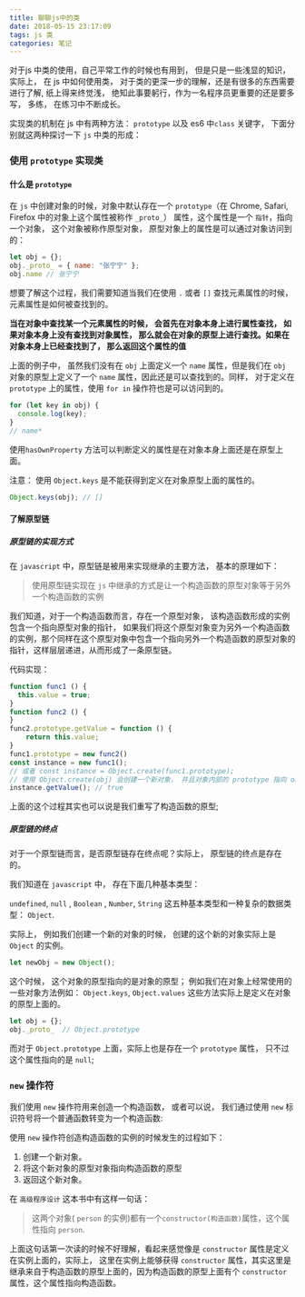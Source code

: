 ```yaml
---
title: 聊聊js中的类
date: 2018-05-15 23:17:09
tags: js 类
categories: 笔记
---
```


对于js 中类的使用，自己平常工作的时候也有用到， 但是只是一些浅显的知识，实际上， 在 js 中如何使用类， 对于类的更深一步的理解，还是有很多的东西需要进行了解, 纸上得来终觉浅， 绝知此事要躬行，作为一名程序员更重要的还是要多写， 多练， 在练习中不断成长。

实现类的机制在 js 中有两种方法： `prototype` 以及   es6 中`class` 关键字， 下面分别就这两种探讨一下 `js` 中类的形成：

###  使用 `prototype` 实现类

#### 什么是 `prototype`

在 `js` 中创建对象的时候，对象中默认存在一个 `prototype`（在 Chrome,  Safari, Firefox 中的对象上这个属性被称作 `_proto_`） 属性，这个属性是一个 `指针`，指向一个对象， 这个对象被称作原型对象， 原型对象上的属性是可以通过对象访问到的：

```javascript
let obj = {};
obj._proto_ = { name: "张宁宁" };
obj.name // 张宁宁
```



想要了解这个过程，我们需要知道当我们在使用 `.` 或者 `[]` 查找元素属性的时候，元素属性是如何被查找到的。

**当在对象中查找某一个元素属性的时候， 会首先在对象本身上进行属性查找， 如果对象本身上没有查找到对象属性， 那么就会在对象的原型上进行查找。如果在对象本身上已经查找到了， 那么返回这个属性的值**

上面的例子中， 虽然我们没有在 `obj` 上面定义一个 `name` 属性，但是我们在 `obj` 对象的原型上定义了一个 `name` 属性，因此还是可以查找到的。同样， 对于定义在 `prototype` 上的属性，使用 `for in` 操作符也是可以访问到的。

```javascript
for (let key in obj) {
  console.log(key);
}
// name*
```

使用`hasOwnProperty` 方法可以判断定义的属性是在对象本身上面还是在原型上面。

注意： 使用 `Object.keys` 是不能获得到定义在对象原型上面的属性的。

```javascript
Object.keys(obj); // []
```



#### 了解原型链

##### 原型链的实现方式

在 `javascript` 中，原型链是被用来实现继承的主要方法， 基本的原理如下：

> 使用原型链实现在 `js` 中继承的方式是让一个构造函数的原型对象等于另外一个构造函数的实例

我们知道，对于一个构造函数而言，存在一个原型对象， 该构造函数形成的实例包含一个指向原型对象的指针， 如果我们将这个原型对象变为另外一个构造函数的实例，那个同样在这个原型对象中包含一个指向另外一个构造函数的原型对象的指针，这样层层递进，从而形成了一条原型链。

代码实现：

```javascript
function func1 () {
  this.value = true;
}
function func2 () {
}
func2.prototype.getValue = function () {
    return this.value;
}
func1.prototype = new func2()
const instance = new func1();
// 或者 const instance = Object.create(func1.prototype);
// 使用 Object.create(obj) 会创建一个新对象， 并且对象内部的 prototype 指向 obj
instance.getValue(); // true
```

上面的这个过程其实也可以说是我们重写了构造函数的原型;

##### 原型链的终点

对于一个原型链而言，是否原型链存在终点呢？实际上， 原型链的终点是存在的。

我们知道在 `javascript` 中， 存在下面几种基本类型：

`undefined`, `null` , `Boolean` , `Number`, `String` 这五种基本类型和一种复杂的数据类型： `Object`.

实际上， 例如我们创建一个新的对象的时候， 创建的这个新的对象实际上是 `Object` 的实例。

```javascript
let newObj = new Object();
```



这个时候， 这个对象的原型指向的是对象的原型； 例如我们在对象上经常使用的一些对象方法例如： `Object.keys`, `Object.values` 这些方法实际上是定义在对象的原型上面的。

```javascript
let obj = {};
obj._proto_  // Object.prototype
```

而对于 `Object.prototype` 上面，实际上也是存在一个 `prototype` 属性， 只不过这个属性指向的是 `null`;

###  `new` 操作符

我们使用 `new` 操作符用来创造一个构造函数， 或者可以说， 我们通过使用 `new` 标识符号将一个普通函数转变为一个构造函数:

使用 `new` 操作符创造构造函数的实例的时候发生的过程如下：

1. 创建一个新对象。
2. 将这个新对象的原型对象指向构造函数的原型
3. 返回这个新对象。

在 `高级程序设计` 这本书中有这样一句话：

> 这两个对象( `person` 的实例)都有一个`constructor(构造函数)`属性，这个属性指向 `person`.

上面这句话第一次读的时候不好理解，看起来感觉像是 `constructor` 属性是定义在实例上面的，实际上， 这里在实例上能够获得 `constructor` 属性，其实这里是继承来自于构造函数的原型上面的，因为构造函数的原型上面有个 `constructor` 属性，这个属性指向构造函数。 

